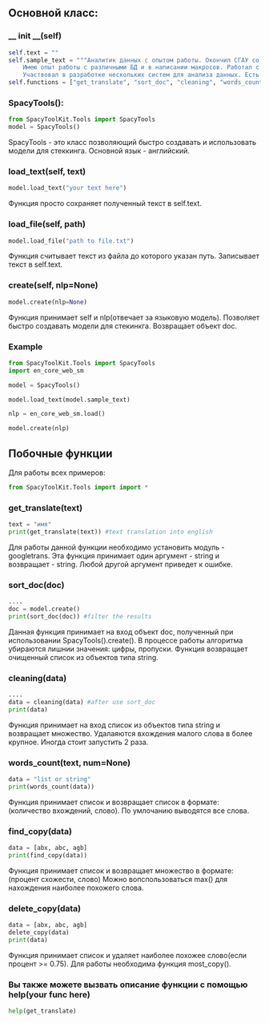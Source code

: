 ## Основной класс:

### __ init __(self)
```python
self.text = ""
self.sample_text = """Аналитик данных с опытом работы. Окончил СГАУ со степенью магистра по математике. 
    Имею опыт работы с различными БД и в написании макросов. Работал с различными фреймворками для анализа данных на Python. 
    Участвовал в разработке нескольких систем для анализа данных. Есть примеры своих проектов по Data Science на GitHub:"""
self.functions = ["get_translate", "sort_doc", "cleaning", "words_count", "find_copy", "delete_copy"]
```

### SpacyTools():
```python
from SpacyToolKit.Tools import SpacyTools
model = SpacyTools()
```
SpacyTools - это класс позволяющий быстро создавать и использовать модели для стеккинга. Основной язык - английский.

### load_text(self, text)

```python
model.load_text("your text here")
```

Функция просто сохраняет полученный текст в self.text.

### load_file(self, path)
```python
model.load_file("path to file.txt")
```

Функция считывает текст из файла до которого указан путь. Записывает текст в self.text.

### create(self, nlp=None)
```python
model.create(nlp=None)
```
Функция принимает self и nlp(отвечает за языковую модель). 
Позволяет быстро создавать модели для стекинкга.
Возвращает объект doc.

### Example

```python
from SpacyToolKit.Tools import SpacyTools
import en_core_web_sm

model = SpacyTools()

model.load_text(model.sample_text)

nlp = en_core_web_sm.load()

model.create(nlp)
```

## Побочные функции

Для работы всех примеров:
```python
from SpacyToolKit.Tools import import *
```

### get_translate(text)
```python
text = "имя"
print(get_translate(text)) #text translation into english
```

Для работы данной функции необходимо установить модуль - googletrans. 
Эта функция принимает один аргумент - string и возвращает - string.
Любой другой аргумент приведет к ошибке.

### sort_doc(doc)
```python
....
doc = model.create()
print(sort_doc(doc)) #filter the results
```

Данная функция принимает на вход объект doc, полученный при использовании SpacyTools().create().
В процессе работы алгоритма убираются лишнии значения: цифры, пропуски.
Функция возвращает очищенный список из объектов типа string.

### cleaning(data)
```python
....
data = cleaning(data) #after use sort_doc
print(data)
```

Функция принимает на вход список из объектов типа string и возвращает множество.
Удалаяются вхождения малого слова в более крупное.
Иногда стоит запустить 2 раза.

### words_count(text, num=None)
```python
data = "list or string"
print(words_count(data))
```

Функция принимает список и возвращает список в формате:
(количество вхождений, слово).
По умлочанию выводятся все слова.

### find_copy(data)
```python
data = [abx, abc, agb]
print(find_copy(data))
```

Функция принимает список и возвращает множество в формате:
(процент схожести, слово)
Можно вопспользоваться max() для нахождения наиболее похожего слова.

### delete_copy(data)
```python
data = [abx, abc, agb]
delete_copy(data)
print(data)
```

Функция принимает список и удаляет наиболее похожее слово(если процент >= 0.75).
Для работы необходима функция most_copy().

### Вы также можете вызвать описание функции с помощью help(your func here)
```python
help(get_translate)
```
